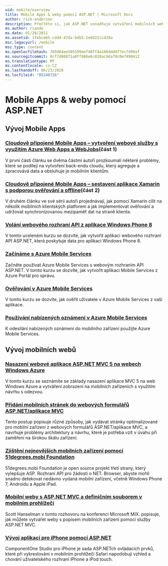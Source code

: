 ```yaml
---
uid: mobile/overview
title: Mobile Apps & weby pomocí ASP.NET | Microsoft Docs
author: rick-anderson
description: Přečtěte si, jak ASP.NET usnadňuje vytváření mobilních webových aplikací.
ms.author: riande
ms.date: 01/28/2011
ms.assetid: 1febce65-cdd4-47da-bdb5-1e6022ccd20a
msc.legacyurl: /mobile
msc.type: content
ms.openlocfilehash: 769484ee505599eef48ff4a106ddd4f7ec7d99af
ms.sourcegitcommit: 0cf7d06071a8ff986e6c028ac9daf0c0e7490412
ms.translationtype: MT
ms.contentlocale: cs-CZ
ms.lasthandoff: 06/23/2020
ms.locfileid: "85240726"
---
```

# <a name="mobile-apps--sites-with-aspnet"></a>Mobile Apps & weby pomocí ASP.NET

## <a name="develop-mobile-apps"></a>Vývoj Mobile Apps

### <a name="cloud-connected-mobile-apps---create-a-web-service-with-azure-web-apps-and-webjobspart-1"></a>[Cloudově připojené Mobile Apps – vytvoření webové služby s využitím Azure Web Apps a WebJobs](https://msdn.microsoft.com/magazine/mt185572)(část 1)

V první části článku se dvěma částmi autoři prozkoumali některé problémy, které se podílejí na vytvoření back-endu cloudu, který agreguje a zpracovává data a obsluhuje je mobilním klientům.

### <a name="cloud-connected-mobile-apps---build-a-xamarin-app-with-authentication-and-offline-supportpart-2"></a>[Cloudově připojené Mobile Apps – sestavení aplikace Xamarin s podporou ověřování a offline](https://msdn.microsoft.com/magazine/mt422581.aspx)(část 2)

V druhém článku ve své sérii autoři projednávají, jak pomocí Xamarin cílit na několik mobilních klientských platforem a jak implementovat ověřování a udržovat synchronizovanou mezipaměť dat na straně klienta.

### <a name="calling-web-api-from-a-windows-phone-8-application"></a>[Volání webového rozhraní API z aplikace Windows Phone 8](../web-api/overview/mobile-clients/calling-web-api-from-a-windows-phone-8-application.md)

V tomto uceleném kurzu se dozvíte, jak vytvořit aplikaci webového rozhraní API ASP.NET, která poskytuje data pro aplikaci Windows Phone 8.

### <a name="get-started-with-azure-mobile-services"></a>[Začínáme s Azure Mobile Services](https://azure.microsoft.com/documentation/articles/mobile-services-dotnet-backend-windows-store-dotnet-get-started?WT.mc_id=zumo_aspnet)

Začněte používat Azure Mobile Services s webovým rozhraním API ASP.NET. V tomto kurzu se dozvíte, jak vytvořit aplikaci Mobile Services z Azure Portál pro správu.

### <a name="authentication-in-azure-mobile-services"></a>[Ověřování v Azure Mobile Services](https://azure.microsoft.com/documentation/articles/mobile-services-dotnet-backend-windows-store-dotnet-get-started-users/?WT.mc_id=zumo_aspnet)

V tomto kurzu se dozvíte, jak ověřit uživatele v Azure Mobile Services z vaší aplikace.

### <a name="using-push-notifications-in-azure-mobile-services"></a>[Používání nabízených oznámení v Azure Mobile Services](https://azure.microsoft.com/documentation/articles/mobile-services-dotnet-backend-windows-store-dotnet-get-started-push/?WT.mc_id=zumo_aspnet)

K odesílání nabízených oznámení do mobilního zařízení použijte Azure Mobile Services.

## <a name="develop-mobile-sites"></a>Vývoj mobilních webů

### <a name="deploy-an-mobile-friendly-aspnet-mvc-5-web-application-on-windows-azure-web-sites"></a>[Nasazení webové aplikace ASP.NET MVC 5 na webech Windows Azure](https://docs.microsoft.com/azure/app-service-web/web-sites-dotnet-deploy-aspnet-mvc-mobile-app)

V tomto kurzu se seznámíte se základy nasazení aplikace MVC 5 na web Windows Azure a vytváření zobrazení na mobilních zařízeních s využitím návrhu s odezvou.

### <a name="add-mobile-pages-to-your-aspnet-web-forms--mvc-application"></a>[Přidání mobilních stránek do webových formulářů ASP.NET/aplikace MVC](../whitepapers/add-mobile-pages-to-your-aspnet-web-forms-mvc-application.md)

Tento postup popisuje různé způsoby, jak vydávat stránky optimalizované pro mobilní zařízení z webových formulářů ASP.NET/aplikace MVC, a navrhuje problémy architektury a návrhu, které je potřeba vzít v úvahu při zaměření na širokou škálu zařízení.

### <a name="detect-the-latest-mobile-devices-using-51degreesmobi-foundation"></a>[Zjištění nejnovějších mobilních zařízení pomocí 51degrees.mobi Foundation](https://github.com/51Degrees/dotNET-Device-Detection)

51degrees.mobi Foundation je open source projekt třetí strany, který vylepšuje ASP. Rozhraní API pro žádosti o NET. Browser, abyste mohli snadno detekovat nedávno vydaná mobilní zařízení, včetně Windows Phone 7, Androidu a Apple iPad.

### <a name="mobile-web-sites-with-aspnet-mvc-and-the-mobile-browser-definition-file"></a>[Mobilní weby s ASP.NET MVC a definičním souborem v mobilním prohlížeči](http://www.hanselman.com/blog/MixMobileWebSitesWithASPNETMVCAndTheMobileBrowserDefinitionFile.aspx)

Scott Hanselman v tomto rozhovoru na konferenci Microsoft MIX. popisuje, jak můžete vytvářet weby s popisem mobilních zařízení pomocí služby ASP.NET MVC.

### <a name="develop-iphone-applications-with-aspnet"></a>[Vývoj aplikací pro iPhone pomocí ASP.NET](https://www.componentsource.com/product/componentone-studio-for-iphone)

ComponentOne Studio pro iPhone je sada ASP.NETch ovládacích prvků, které při vykreslování v mobilním prohlížeči Safari napodobují vzhled a chování uživatelského rozhraní iPhone a iPod touch.
